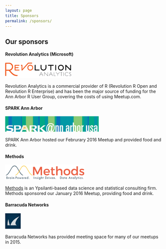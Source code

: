 ```yaml
---
layout: page
title: Sponsors
permalink: /sponsors/
---
```


## Our sponsors

#### Revolution Analytics (Microsoft)

<img height="50px" src="/images/sponsors/revolutionanalytics.png">

Revolution Analytics is a commercial provider of R (Revolution R Open and Revolution R Enterprise) and has been the major source of funding for the Ann Arbor R User Group, covering the costs of using Meetup.com.

#### SPARK Ann Arbor

<img height="50px" src="/images/sponsors/spark.png">

SPARK Ann Arbor hosted our Februrary 2016 Meetup and provided food and drink.

#### Methods

<img height="50px" src="/images/sponsors/methods.png">

[Methods](http://www.methodsconsultants.com) is an Ypsilanti-based data science and statistical consulting firm. Methods sponsored our January 2016 Meetup, providing food and drink.

#### Barracuda Networks

<img height="50px" src="/images/sponsors/barracuda.jpeg">

Barracuda Networks has provided meeting space for many of our meetups in 2015.
